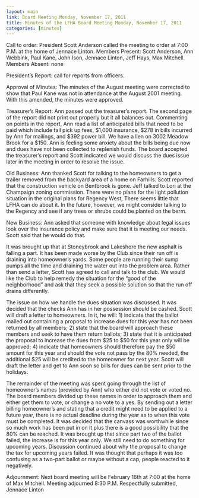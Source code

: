 ```yaml
---
layout: main
link: Board Meeting Monday, November 17, 2011
title: Minutes of the LFHA Board Meeting Monday, November 17, 2011
categories: [minutes]
---
```


Call to order: President Scott Anderson called the meeting to order
at 7:00 P.M. at the home of Jennace Linton. 
Members Present: Scott Anderson, Ann Webbink, Paul Kane, John Ison,
Jennace Linton, Jeff Hays, Max Mitchell.
Members Absent: none

President’s Report: call for reports from officers. 

Approval of Minutes:  The minutes of the August meeting were
corrected to show that Paul Kane was not in attendance at the August
2001 meeting. With this amended, the minutes were approved.

Treasurer’s Report: Ann passed out the treasurer’s report. The
second page of the report did not print out properly but it all
balances out. Commenting on points in the report, Ann read a list of
anticipated bills that need to be paid which include fall pick up
fees, $1,000 insurance, $278 in bills incurred by Ann for mailings,
and $392 power bill. We have a lien on 3002 Meadow Brook for a $150.
Ann is feeling some anxiety about the bills being due now and dues
have not been collected to replenish funds. The board accepted the
treasurer’s report and Scott indicated we would discuss the dues
issue later in the meeting in order to resolve the issue. 

Old Business: 
Ann thanked Scott for talking to the homeowners to get a trailer
removed from the backyard area of a home on Farhills. Scott reported
that the construction vehicle on Bentbrook is gone. Jeff talked to
Lori at the Champaign zoning commission. There were no plans for the
light pollution situation in the original plans for Regency West,
There seems little that LFHA can do about it. In the future,
however, we might consider talking to the Regency and see if any
trees or shrubs could be planted on the berm.

New Business: 
Ann asked that someone with knowledge about legal issues look over
the insurance policy and make sure that it is meeting our needs.
Scott said that he would do that. 

It was brought up that at Stoneybrook and Lakeshore the new asphalt
is falling a part. It has been made worse by the Club since their
run off is draining into homeowner’s yards.  Some people are running
their sump pumps all the time and draining the water out into the
problem area. Rather than send a letter, Scott has agreed to call
and talk to the club. We would like the Club to help remedy the
situation for the “good of the neighborhood” and ask that they seek
a possible solution so that the run off drains differently. 

The issue on how we handle the dues situation was discussed. It was
decided that the checks Ann has in her possession should be cashed.
Scott will draft a letter to homeowners. In it, he will: 1) indicate
that the ballot mailed out containing a proposal to increase dues
for this year has not been returned by all members; 2) state that
the board will approach these members and seek to have them return
ballots; 3) state that it is anticipated the proposal to increase
the dues from $25 to $50 for this year only will be approved; 4)
indicate that homeowners should therefore pay the $50 amount for
this year and should the vote not pass by the 80% needed, the
additional $25 will be credited to the homeowner for next year.
Scott will draft the letter and get to Ann soon so bills for dues
can be sent prior to the holidays. 

The remainder of the meeting was spent going through the list of
homeowner’s names (provided by Ann) who either did not vote or voted
no. The board members divided up these names in order to approach
them and either get them to vote, or change a no vote to a yes. By
sending out a letter billing homeowner’s and stating that a credit
might need to be applied to a future year, there is no actual
deadline during the year as to when this vote must be completed. It
was decided that the canvass was worthwhile since so much work has
been put in on it plus there is a good possibility that the 80% can
be reached. It was brought up that since part two of the ballot
failed, the increase is for this year only. We still need to do
something for upcoming years. Discussion continued about why the
proposal to change the tax for upcoming years failed. It was thought
that perhaps it was too confusing as a two-part ballot or maybe
without a cap, people reacted to it negatively.

Adjournment:  Next board meeting will be February 16th at 7:00 at
the home of Max Mitchell. Meeting adjourned 8:30 P.M.
Respectfully submitted,
Jennace Linton

